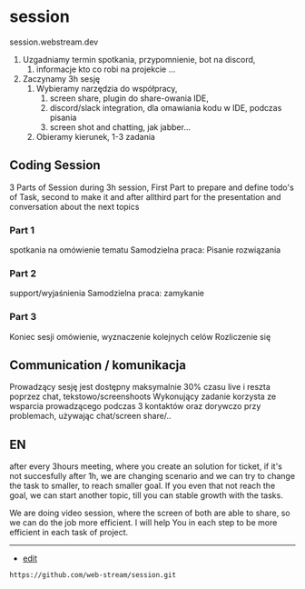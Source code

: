 # session
session.webstream.dev



1. Uzgadniamy termin spotkania, przypomnienie, bot na discord, 
   1. informacje kto co robi na projekcie ...
2. Zaczynamy 3h sesję
   1. Wybieramy narzędzia do współpracy, 
      1. screen share, plugin do share-owania IDE,
      2. discord/slack integration, dla omawiania kodu w IDE, podczas pisania
      3. screen shot and chatting, jak jabber...
   2. Obieramy kierunek, 1-3 zadania
   

## Coding Session
3 Parts of Session during 3h session,
First Part to prepare and define todo's of Task, second to make it and after allthird part for the presentation and conversation about the next topics

### Part 1
spotkania na omówienie tematu
Samodzielna praca: Pisanie rozwiązania

### Part 2
support/wyjaśnienia
Samodzielna praca: zamykanie

### Part 3
Koniec sesji
omówienie,
wyznaczenie kolejnych celów
Rozliczenie się


## Communication / komunikacja
Prowadzący sesję jest dostępny maksymalnie 30% czasu live i reszta poprzez chat, tekstowo/screenshoots
Wykonujący zadanie korzysta ze wsparcia prowadzącego podczas 3 kontaktów oraz dorywczo przy problemach, używając chat/screen share/..


## EN
after every 3hours meeting, where you create an solution for ticket,
if it's not succesfully after 1h, we are changing scenario and we can try to change the task to smaller, to reach smaller goal.
If you even that not reach the goal, we can start another topic, till you can stable growth with the tasks.

We are doing video session, where the screen of both are able to share, so we can do the job more efficient.
I will help You in each step to be more efficient in each task of project.





---
+ [edit](https://github.com/web-stream/session/edit/main/README.md)
```
https://github.com/web-stream/session.git
```
